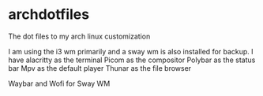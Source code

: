 # archdotfiles
The dot files to my arch linux customization

I am using the i3 wm primarily and a sway wm is also installed for backup.
I have alacritty as the terminal
Picom as the compositor
Polybar as the status bar
Mpv as the default player
Thunar as the file browser

Waybar and Wofi for Sway WM
